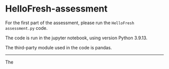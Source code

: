 # HelloFresh-assessment
For the first part of the assessment, please run the `HelloFresh assessment.py` code.

The code is run in the jupyter notebook, using version Python 3.9.13. 

The third-party module used in the code is pandas.

---
The 

